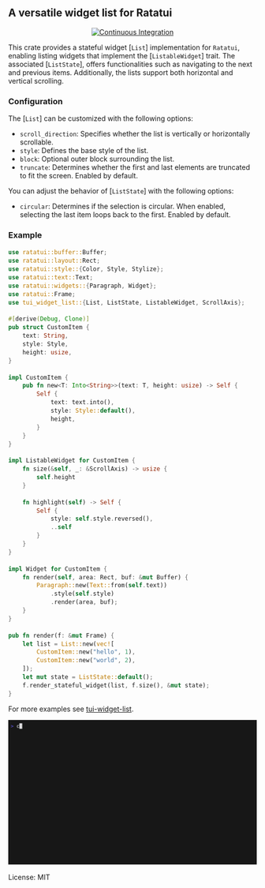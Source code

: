 ## A versatile widget list for Ratatui

<div align="center">
    
[![Continuous Integration](https://github.com/preiter93/tui-widget-list/actions/workflows/ci.yml/badge.svg)](https://github.com/preiter93/tui-widget-list/actions/workflows/ci.yml)

</div>

This crate provides a stateful widget [`List`] implementation for `Ratatui`, enabling listing
widgets that implement the [`ListableWidget`] trait. The associated [`ListState`], offers functionalities
such as navigating to the next and previous items.
Additionally, the lists support both horizontal and vertical scrolling.

### Configuration
The [`List`] can be customized with the following options:
- `scroll_direction`: Specifies whether the list is vertically or horizontally scrollable.
- `style`: Defines the base style of the list.
- `block`: Optional outer block surrounding the list.
- `truncate`: Determines whether the first and last elements are truncated to fit the screen. Enabled by default.

You can adjust the behavior of [`ListState`] with the following options:
- `circular`: Determines if the selection is circular. When enabled, selecting the last item loops back to the first. Enabled by default.

### Example
```rust
use ratatui::buffer::Buffer;
use ratatui::layout::Rect;
use ratatui::style::{Color, Style, Stylize};
use ratatui::text::Text;
use ratatui::widgets::{Paragraph, Widget};
use ratatui::Frame;
use tui_widget_list::{List, ListState, ListableWidget, ScrollAxis};

#[derive(Debug, Clone)]
pub struct CustomItem {
    text: String,
    style: Style,
    height: usize,
}

impl CustomItem {
    pub fn new<T: Into<String>>(text: T, height: usize) -> Self {
        Self {
            text: text.into(),
            style: Style::default(),
            height,
        }
    }
}

impl ListableWidget for CustomItem {
    fn size(&self, _: &ScrollAxis) -> usize {
        self.height
    }

    fn highlight(self) -> Self {
        Self {
            style: self.style.reversed(),
            ..self
        }
    }
}

impl Widget for CustomItem {
    fn render(self, area: Rect, buf: &mut Buffer) {
        Paragraph::new(Text::from(self.text))
            .style(self.style)
            .render(area, buf);
    }
}

pub fn render(f: &mut Frame) {
    let list = List::new(vec![
        CustomItem::new("hello", 1),
        CustomItem::new("world", 2),
    ]);
    let mut state = ListState::default();
    f.render_stateful_widget(list, f.size(), &mut state);
}
```

For more examples see [tui-widget-list](https://github.com/preiter93/tui-widget-list/tree/main/examples).

![](resources/demo.gif)

License: MIT
